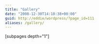 ```yaml
---
title: "Gallery"
date: "2008-12-30T14:18:38+00:00"
guid: http://eddie/wordpress/?page_id=111
aliases: /gallery/
---
```


\[subpages depth="1"\]
